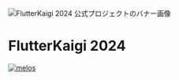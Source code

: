 <img src="https://github.com/user-attachments/assets/574c3073-19e2-4874-8c97-d9467f2f41c1" alt="FlutterKaigi 2024 公式プロジェクトのバナー画像" />

# FlutterKaigi 2024

[![melos](https://img.shields.io/badge/maintained%20with-melos-f700ff.svg?style=flat-square)](https://github.com/invertase/melos)
